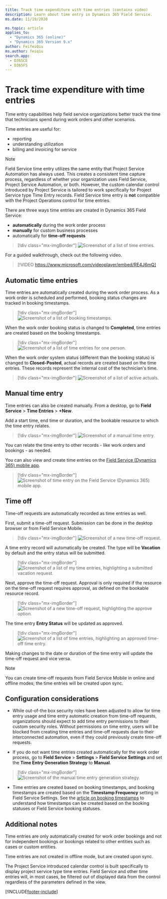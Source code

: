 ```yaml
---
title: Track time expenditure with time entries (contains video)
description: Learn about time entry in Dynamics 365 Field Service.
ms.date: 11/19/2020

ms.topic: article
applies_to: 
  - "Dynamics 365 (online)"
  - "Dynamics 365 Version 9.x"
author: FeifeiQiu
ms.author: feiqiu
search.app: 
  - D365CE
  - D365FS
---
```


# Track time expenditure with time entries

Time entry capabilities help field service organizations better track the time that technicians spend during work orders and other scenarios. 

Time entries are useful for: 

- reporting 
- understanding utilization
- billing and invoicing for service 

> [!Note]
> Field Service time entry utilizes the same entity that Project Service Automation has always used. This creates a consistent time capture process, regardless of whether your organization uses Field Service, Project Service Automation, or both. However, the custom calendar control introduced by Project Service is tailored to work specifically for Project Service type Time Entry records. Field Service time entry is **not** compatible with the Project Operations control for time entries.

There are three ways time entries are created in Dynamics 365 Field Service: 

- **automatically** during the work order process
- **manually** for custom business processes
- automatically for **time-off requests**


> [!div class="mx-imgBorder"]
> ![Screenshot of a list of time entries.](./media/work-order-time-entry.png)


For a guided walkthrough, check out the following video.

> [!VIDEO https://www.microsoft.com/videoplayer/embed/RE4J6mQ]

## Automatic time entries

Time entries are automatically created during the work order process. As a work order is scheduled and performed, booking status changes are tracked in booking timestamps.

> [!div class="mx-imgBorder"]
> ![Screenshot of a list of booking timestamps.](./media/work-order-time-entry-booking-statuses.png)

When the work order booking status is changed to **Completed**, time entries are created based on the booking timestamps.

> [!div class="mx-imgBorder"]
> ![Screenshot of a list of time entries for one person.](./media/work-order-time-entry-work-order.png)

When the work order system status (different than the booking status) is changed to **Closed-Posted**, actual records are created based on the time entries. These records represent the internal cost of the technician's time.


> [!div class="mx-imgBorder"]
> ![Screenshot of a list of active actuals.](./media/work-order-time-entry-actuals.png)

## Manual time entry

Time entries can also be created manually. From a desktop, go to **Field Service** > **Time Entries** > **+New**.

Add a start time, end time or duration, and the bookable resource to which the time entry relates.

> [!div class="mx-imgBorder"]
> ![Screenshot of a manual time entry.](./media/work-order-time-entry-manual.png)

You can relate the time entry to other records - like work orders and bookings - as needed.

You can also view and create time entries on the [Field Service (Dynamics 365) mobile app](mobile-power-app-get-started.md). 

> [!div class="mx-imgBorder"]
> ![Screenshot of time entry on the Field Service (Dynamics 365) mobile app.](./media/mobile-2020-time-entry-all.png)


## Time off

Time-off requests are automatically recorded as time entries as well.

First, submit a time-off request. Submission can be done in the desktop browser or from Field Service Mobile.

> [!div class="mx-imgBorder"]
> ![Screenshot of a new time-off request.](./media/time-entry-new-time-off.png)

A time entry record will automatically be created. The type will be **Vacation** by default and the entry status will be submitted.

> [!div class="mx-imgBorder"]
> ![Screenshot of a list of my time entries, highlighting a submitted vacation request.](./media/time-entry-time-off-submitted.png)

Next, approve the time-off request. Approval is only required if the resource on the time-off request requires approval, as defined on the bookable resource record.

> [!div class="mx-imgBorder"]
> ![Screenshot of a new time-off request, highlighting the approve option.](./media/time-entry-time-off-approve.png)

The time entry **Entry Status** will be updated as approved.

> [!div class="mx-imgBorder"]
> ![Screenshot of a list of time entries, highlighting an approved time-off time entry.](./media/time-entry-time-off-approve-time-entry.png)

Making changes to the date or duration of the time entry will update the time-off request and vice versa.

> [!Note]
> You can create time-off requests from Field Service Mobile in online and offline modes; the time entries will be created upon sync. 


## Configuration considerations

- While out-of-the box security roles have been adjusted to allow for time entry usage and time entry automatic creation from time-off requests, organizations should expect to add time entry permissions to their custom security roles. Without permissions on time entry, users will be blocked from creating time entries and time-off requests due to their interconnected automation, even if they could previously create time-off requests.

- If you do not want time entries created automatically for the work order process, go to **Field Service** > **Settings** > **Field Service Settings** and set the **Time Entry Generation Strategy** to **Manual**.

> [!div class="mx-imgBorder"]
> ![Screenshot of the manual time entry generation strategy.](./media/work-order-time-entry-setting.png)


- Time entries are created based on booking timestamps, and booking timestamps are created based on the **Timestamp Frequency** setting in Field Service Settings. See the [article on booking timestamps](booking-timestamps.md) to understand how timestamps can be created based on the booking statuses or Field Service booking statuses.

## Additional notes

Time entries are only automatically created for work order bookings and not for independent bookings or bookings related to other entities such as cases or custom entities.

Time entries are not created in offline mode, but are created upon sync. 

The Project Service introduced calendar control is built specifically to display project service type time entries. Field Service and other time entries will, in most cases, be filtered out of displayed data from the control regardless of the parameters defined in the view.

[!INCLUDE[footer-include](../includes/footer-banner.md)]
